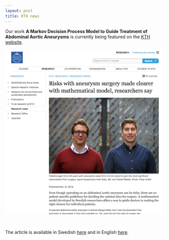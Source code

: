 ```yaml
---
layout: post
title: KTH news
---
```


Our work **A Markov Decision Process Model to Guide Treatment of Abdominal
Aortic Aneurysms** is currently being featured on the [KTH website](http://www.kth.se).

<p align="center">
    <img src="/public/aaa_kth.png" alt="Article on KTH">
</p>

<br/>

The article is available in Swedish
[here](https://www.kth.se/forskning/artiklar/da-ar-det-bast-att-operera-artarbrack-1.684616)
and in English
[here](https://www.kth.se/en/forskning/artiklar/da-ar-det-bast-att-operera-artarbrack-1.684616).

